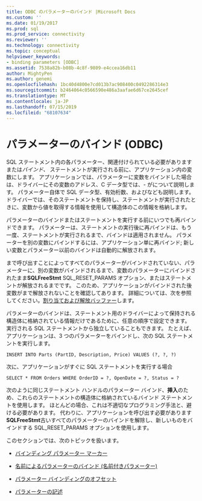 ```yaml
---
title: ODBC のパラメーターのバインド |Microsoft Docs
ms.custom: ''
ms.date: 01/19/2017
ms.prod: sql
ms.prod_service: connectivity
ms.reviewer: ''
ms.technology: connectivity
ms.topic: conceptual
helpviewer_keywords:
- binding parameters [ODBC]
ms.assetid: 7538a82b-b08b-4c8f-9809-e4ccea16db11
author: MightyPen
ms.author: genemi
ms.openlocfilehash: 1bc40d4800e7cd013b7ac908400c0492286314e3
ms.sourcegitcommit: b2464064c0566590e486a3aafae6d67ce2645cef
ms.translationtype: MT
ms.contentlocale: ja-JP
ms.lasthandoff: 07/15/2019
ms.locfileid: "68107634"
---
```

# <a name="binding-parameters-odbc"></a>パラメーターのバインド (ODBC)
SQL ステートメント内の各パラメーター、関連付けられている必要がありますまたは*バインド、* ステートメントが実行される前に、アプリケーション内の変数にします。 アプリケーションでは、パラメーターに変数をバインドした場合は、ドライバーにその変数のアドレス、C データ型では、- がについて説明します。 パラメーター自体で SQL データ型、有効桁数、およびなども説明します。 ドライバーでは、そのステートメントを保持し、ステートメントが実行されたときに、変数から値を取得する情報を使用して構造体のこの情報を格納します。  
  
 パラメーターのバインドまたはステートメントを実行する前にいつでも再バインドできます。 パラメーターは、ステートメントの実行後に再バインドは、もう一度、ステートメントが実行されるまで、バインドは適用されません。 パラメーターを別の変数にバインドするには、アプリケーション単に再バインド; 新しい変数とパラメーター以前のバインドは自動的に解放されます。  
  
 まで呼び出すことによってすべてのパラメーターがバインドされていない、パラメーターに、別の変数がバインドされるまで、変数のパラメーターにバインドされたまま**SQLFreeStmt** SQL_RESET_PARAMS オプション、またはステートメントが解放されるまでです。 このため、アプリケーションがバインドされた後変数がまで解放されないことを確認してあります。 詳細については、次を参照してください。[割り当ておよび解放バッファー](../../../odbc/reference/develop-app/allocating-and-freeing-buffers.md)します。  
  
 パラメーターのバインドは、ステートメント用のドライバーによって保持される構造体に格納されている情報だけであるために、任意の順序で設定できます。 実行される SQL ステートメントから独立していることもできます。 たとえば、アプリケーションは、3 つのパラメーターをバインドし、次の SQL ステートメントを実行します。  
  
```  
INSERT INTO Parts (PartID, Description, Price) VALUES (?, ?, ?)  
```  
  
 次に、アプリケーションがすぐに SQL ステートメントを実行する場合  
  
```  
SELECT * FROM Orders WHERE OrderID = ?, OpenDate = ?, Status = ?  
```  
  
 次のように同じステートメント ハンドルのパラメーター バインド、**挿入**のため、これらのステートメントの構造体に格納されているバインド ステートメントを使用します。 ほとんどの場合、これは不適切なプログラミング手法と、避ける必要があります。 代わりに、アプリケーションを呼び出す必要があります**SQLFreeStmt**古いすべてのパラメーターのバインドを解除し、新しいものをバインドする SQL_RESET_PARAMS オプションを使用します。  
  
 このセクションでは、次のトピックを扱います。  
  
-   [バインディング パラメーター マーカー](../../../odbc/reference/develop-app/binding-parameter-markers.md)  
  
-   [名前によるパラメーターのバインド (名前付きパラメーター)](../../../odbc/reference/develop-app/binding-parameters-by-name-named-parameters.md)  
  
-   [パラメーター バインディングのオフセット](../../../odbc/reference/develop-app/parameter-binding-offsets.md)  
  
-   [パラメーターの記述](../../../odbc/reference/develop-app/describing-parameters.md)
